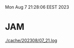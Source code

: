 Mon Aug  7 21:28:06 EEST 2023
# JAM
<a href='./cache/202308/07_21.log'>./cache/202308/07_21.log</a>
